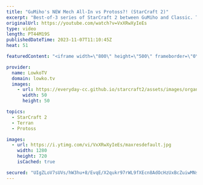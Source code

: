 ```yaml
---
title: "GuMiho's NEW Mech All-In vs Protoss?! (StarCraft 2)"
excerpt: "Best-of-3 series of StarCraft 2 between GuMiho and Classic. This series is one of the two semi-finals of the GSL Code S, season 3 of 2023. In these games both players clearly have build orders prepared for the opponent, as GuMiho decides to do the same new Mech all-in twice in a row. Support my work:"
originalUrl: https://youtube.com/watch?v=VxXRwXyIeEs
type: video
length: PT44M19S
publishedDateTime: 2023-11-07T11:10:45Z
heat: 51

featuredContent: "<iframe width=\"800\" height=\"500\" frameborder=\"0\" src=\"https://www.youtube.com/embed/VxXRwXyIeEs\" allow=\"accelerometer; autoplay; encrypted-media; gyroscope; picture-in-picture\" allowfullscreen></iframe>"

provider:
  name: LowkoTV
  domain: lowko.tv
  images:
    - url: https://everyday-cc.github.io/starcraft2/assets/images/organizations/lowko.tv-50x50.jpg
      width: 50
      height: 50

topics:
  - StarCraft 2
  - Terran
  - Protoss

images:
  - url: https://i.ytimg.com/vi/VxXRwXyIeEs/maxresdefault.jpg
    width: 1280
    height: 720
    isCached: true

secured: "UIgZLoV7sUVs/hW3hu+8/EvqE/X2qukr97rWL9fXEcn8AdOcHzUxBcZuiwMNsNLZIlUNCPdS/t/nAaYtLqDuVKpCqZgnGW5PFn2iyApzoXajayF9KpboR04tmFO+Ser4dFiMb/2wIslZFYCOACsqXxi4Fwr7H9nA0HXvvVAa1kbcIQQul2sLU0wFiSZ4ytRZBt0uWaVOicwGLxA2PoD3yoqro+hDupJJV/kUNIXzTHCsxw+wnnVR+bp1kS1F6Nhe0kSU6K65H5H+mPwPqSWWQbkp4Gqlkk2mbmCSoW1mZ3MT/D89EsQzPytiBz+MS4Hlmkyfmh98xMZaHQ6FQUZQI63oQPOzWWzqd1P0zhN04MHVSWzj7Q2G4A1zTFG7R/VZxh2xIIEOoNSghJWr3ddHkLkOxn1lB18bkF25cEQfUKw=;B2Mpk2+VA/jB2mMRDR/MmQ=="
---
```


